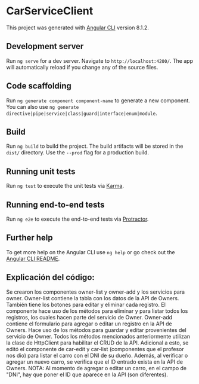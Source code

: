 # CarServiceClient

This project was generated with [Angular CLI](https://github.com/angular/angular-cli) version 8.1.2.

## Development server

Run `ng serve` for a dev server. Navigate to `http://localhost:4200/`. The app will automatically reload if you change any of the source files.

## Code scaffolding

Run `ng generate component component-name` to generate a new component. You can also use `ng generate directive|pipe|service|class|guard|interface|enum|module`.

## Build

Run `ng build` to build the project. The build artifacts will be stored in the `dist/` directory. Use the `--prod` flag for a production build.

## Running unit tests

Run `ng test` to execute the unit tests via [Karma](https://karma-runner.github.io).

## Running end-to-end tests

Run `ng e2e` to execute the end-to-end tests via [Protractor](http://www.protractortest.org/).

## Further help

To get more help on the Angular CLI use `ng help` or go check out the [Angular CLI README](https://github.com/angular/angular-cli/blob/master/README.md).

## Explicación del código:

Se crearon los componentes owner-list y owner-add y los servicios para owner.
Owner-list contiene la tabla con los datos de la API de Owners. También tiene los botones para editar y eliminar cada registro. El componente hace uso de los métodos para eliminar y para listar todos los registros, los cuales hacen parte del servicio de Owner.
Owner-add contiene el formulario para agregar o editar un registro en la API de Owners. Hace uso de los métodos para guardar y editar provenientes del servicio de Owner. 
Todos los métodos mencionados anteriormente utilizan la clase de HttpClient para habilitar el CRUD de la API.
Adicional a esto, se editó el componente de car-edit y car-list (componentes que el profesor nos dio) para listar el carro con el DNI de su dueño. Además, al verificar o agregar un nuevo carro, se verifica que el ID entrado exista en la API de Owners. NOTA: Al momento de agregar o editar un carro, en el campo de "DNI", hay que poner el ID que aparece en la API (son diferentes).


